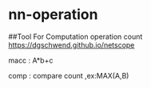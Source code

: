 # nn-operation
##Tool For Computation operation count 
https://dgschwend.github.io/netscope

macc : A*b+c <br>

comp : compare count ,ex:MAX(A,B)
